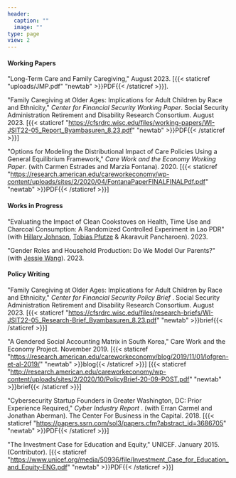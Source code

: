 ```yaml
---
header:
  caption: ""
  image: ""
type: page
view: 2
---
```


#### Working Papers
  
"Long-Term Care and Family Caregiving," August 2023. [{{< staticref "uploads/JMP.pdf" "newtab" >}}PDF{{< /staticref >}}].

"Family Caregiving at Older Ages: Implications for Adult Children by Race and Ethnicity," <em>Center for Financial Security Working Paper</em>. Social Security Administration Retirement and Disability Research Consortium. August 2023. [{{< staticref "https://cfsrdrc.wisc.edu/files/working-papers/WI-JSIT22-05_Report_Byambasuren_8.23.pdf" "newtab" >}}PDF{{< /staticref >}}]

"Options for Modeling the Distributional Impact of Care Policies Using a General Equilibrium Framework," <em> Care Work and the Economy Working Paper</em>. (with Carmen Estrades and Marzia Fontana). 2020. [{{< staticref "https://research.american.edu/careworkeconomy/wp-content/uploads/sites/2/2020/04/FontanaPaperFINALFINALPdf.pdf" "newtab" >}}PDF{{< /staticref >}}] 
<br>

#### Works in Progress

"Evaluating the Impact of Clean Cookstoves on Health, Time Use and Charcoal Consumption: A Randomized Controlled Experiment in Lao PDR" (with [Hillary Johnson](https://www.worldbank.org/en/about/people/h/hillary-c-johnson), [Tobias Pfutze](https://www.worldbank.org/en/about/people/t/tobias-pfutze) & Akaravuit Pancharoen). 2023.
<br>

"Gender Roles and Household Production: Do We Model Our Parents?" (with [Jessie Wang](https://econjessiewang.weebly.com/)). 2023.

#### Policy Writing

"Family Caregiving at Older Ages: Implications for Adult Children by Race and Ethnicity," <em> Center for Financial Security Policy Brief </em>. Social Security Administration Retirement and Disability Research Consortium. August 2023. [{{< staticref "https://cfsrdrc.wisc.edu/files/research-briefs/WI-JSIT22-05_Research-Brief_Byambasuren_8.23.pdf" "newtab" >}}brief{{< /staticref >}}]

"A Gendered Social Accounting Matrix in South Korea," Care Work and the Economy Project. November 2019. [{{< staticref "https://research.american.edu/careworkeconomy/blog/2019/11/01/lofgren-et-al-2019/" "newtab" >}}blog{{< /staticref >}}] [{{< staticref "http://research.american.edu/careworkeconomy/wp-content/uploads/sites/2/2020/10/PolicyBrief-20-09-POST.pdf" "newtab" >}}brief{{< /staticref >}}] 

"Cybersecurity Startup Founders in Greater Washington, DC: Prior Experience Required," <em> Cyber Industry Report </em>. (with Erran Carmel and Jonathan Aberman). The Center For Business in the Capital. 2018. [{{< staticref "https://papers.ssrn.com/sol3/papers.cfm?abstract_id=3686705" "newtab" >}}PDF{{< /staticref >}}] 

"The Investment Case for Education and Equity," UNICEF. January 2015. (Contributor). [{{< staticref "https://www.unicef.org/media/50936/file/Investment_Case_for_Education_and_Equity-ENG.pdf" "newtab" >}}PDF{{< /staticref >}}]




